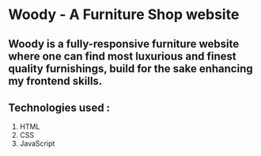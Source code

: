 # Woody - A Furniture Shop website

## Woody is a fully-responsive furniture website where one can find most luxurious and finest quality furnishings, build for the sake enhancing my frontend skills.

## Technologies used :
   1. HTML
   2. CSS
   3. JavaScript